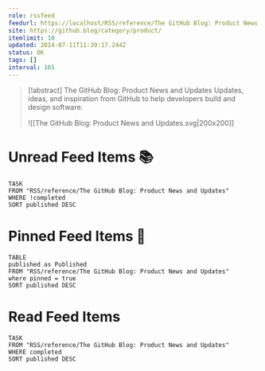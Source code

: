 ```yaml
---
role: rssfeed
feedurl: https://localhost/RSS/reference/The GitHub Blog꞉ Product News and Updates/assets/feed.xml
site: https://github.blog/category/product/
itemlimit: 10
updated: 2024-07-11T11:39:17.244Z
status: OK
tags: []
interval: 165
---
```


> [!abstract] The GitHub Blog: Product News and Updates
> Updates, ideas, and inspiration from GitHub to help developers build and design software.
>
> ![[The GitHub Blog꞉ Product News and Updates.svg|200x200]]
# Unread Feed Items 📚
~~~dataview
TASK
FROM "RSS/reference/The GitHub Blog꞉ Product News and Updates"
WHERE !completed
SORT published DESC
~~~

# Pinned Feed Items 📌
~~~dataview
TABLE
published as Published
FROM "RSS/reference/The GitHub Blog꞉ Product News and Updates"
where pinned = true
SORT published DESC
~~~

# Read Feed Items
~~~dataview
TASK
FROM "RSS/reference/The GitHub Blog꞉ Product News and Updates"
WHERE completed
SORT published DESC
~~~